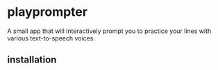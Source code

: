 # playprompter

A small app that will interactively prompt you to practice your lines with various text-to-speech voices.

## installation
